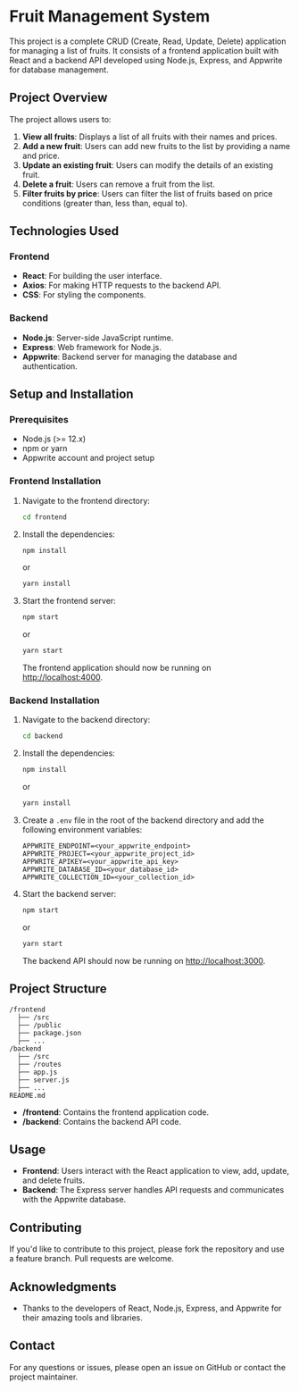 
# Fruit Management System

This project is a complete CRUD (Create, Read, Update, Delete) application for managing a list of fruits. It consists of a frontend application built with React and a backend API developed using Node.js, Express, and Appwrite for database management.

## Project Overview

The project allows users to:

1. **View all fruits**: Displays a list of all fruits with their names and prices.
2. **Add a new fruit**: Users can add new fruits to the list by providing a name and price.
3. **Update an existing fruit**: Users can modify the details of an existing fruit.
4. **Delete a fruit**: Users can remove a fruit from the list.
5. **Filter fruits by price**: Users can filter the list of fruits based on price conditions (greater than, less than, equal to).

## Technologies Used

### Frontend

- **React**: For building the user interface.
- **Axios**: For making HTTP requests to the backend API.
- **CSS**: For styling the components.

### Backend

- **Node.js**: Server-side JavaScript runtime.
- **Express**: Web framework for Node.js.
- **Appwrite**: Backend server for managing the database and authentication.

## Setup and Installation

### Prerequisites

- Node.js (>= 12.x)
- npm or yarn
- Appwrite account and project setup

### Frontend Installation

1. Navigate to the frontend directory:

   ```bash
   cd frontend
   ```

2. Install the dependencies:

   ```bash
   npm install
   ```

   or

   ```bash
   yarn install
   ```

3. Start the frontend server:

   ```bash
   npm start
   ```

   or

   ```bash
   yarn start
   ```

   The frontend application should now be running on [http://localhost:4000](http://localhost:4000).

### Backend Installation

1. Navigate to the backend directory:

   ```bash
   cd backend
   ```

2. Install the dependencies:

   ```bash
   npm install
   ```

   or

   ```bash
   yarn install
   ```

3. Create a `.env` file in the root of the backend directory and add the following environment variables:

   ```
   APPWRITE_ENDPOINT=<your_appwrite_endpoint>
   APPWRITE_PROJECT=<your_appwrite_project_id>
   APPWRITE_APIKEY=<your_appwrite_api_key>
   APPWRITE_DATABASE_ID=<your_database_id>
   APPWRITE_COLLECTION_ID=<your_collection_id>
   ```

4. Start the backend server:

   ```bash
   npm start
   ```

   or

   ```bash
   yarn start
   ```

   The backend API should now be running on [http://localhost:3000](http://localhost:3000).

## Project Structure

```
/frontend
  ├── /src
  ├── /public
  ├── package.json
  ├── ...
/backend
  ├── /src
  ├── /routes
  ├── app.js
  ├── server.js
  ├── ...
README.md
```

- **/frontend**: Contains the frontend application code.
- **/backend**: Contains the backend API code.

## Usage

- **Frontend**: Users interact with the React application to view, add, update, and delete fruits.
- **Backend**: The Express server handles API requests and communicates with the Appwrite database.

## Contributing

If you'd like to contribute to this project, please fork the repository and use a feature branch. Pull requests are welcome.

## Acknowledgments

- Thanks to the developers of React, Node.js, Express, and Appwrite for their amazing tools and libraries.

## Contact

For any questions or issues, please open an issue on GitHub or contact the project maintainer.
